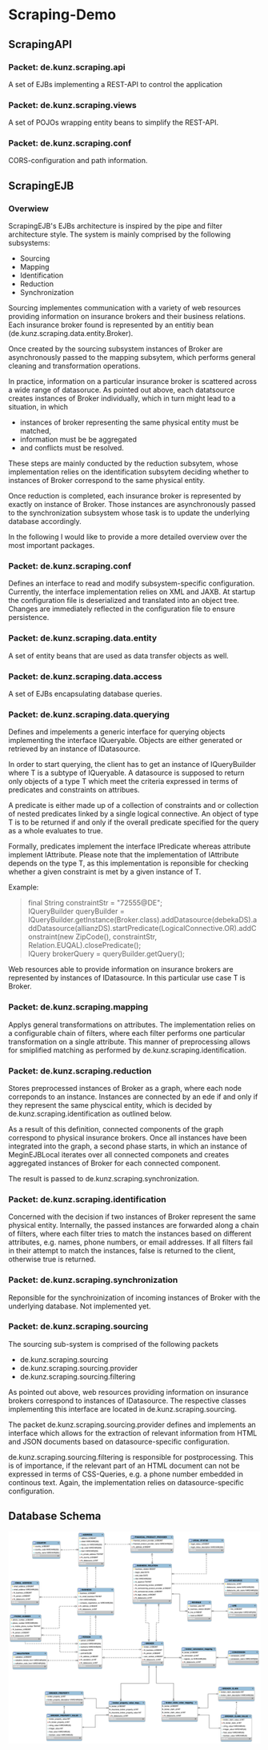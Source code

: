 # Scraping-Demo

## ScrapingAPI

### Packet: de.kunz.scraping.api

A set of EJBs implementing a REST-API to control the application

### Packet: de.kunz.scraping.views

A set of POJOs wrapping entity beans to simplify the REST-API. 

### Packet: de.kunz.scraping.conf

CORS-configuration and path information.

## ScrapingEJB

### Overwiew

ScrapingEJB's EJBs architecture is inspired by the pipe and filter architecture style. The system is mainly comprised by the following subsystems: 

* Sourcing
* Mapping
* Identification
* Reduction 
* Synchronization 

Sourcing implementes communication with a variety of web resources providing information on insurance brokers and their business relations. Each insurance broker found is represented by an entitiy bean (de.kunz.scraping.data.entity.Broker).  

Once created by the sourcing subsystem instances of Broker are asynchronously passed to the mapping subsytem, which performs general cleaning and transformation operations.  

In practice, information on a particular insurance broker is scattered across a wide range of datasoruce. As pointed out above, each datatsource creates instances of Broker individually, which in turn might lead to a situation, in which 

* instances of broker representing the same physical entity must be matched,
* information must be be aggregated
* and conflicts must be resolved. 

These steps are mainly conducted by the reduction subsytem, whose implementation relies on the identification subsytem deciding whether to instances of Broker correspond to the same physical entity. 

Once reduction is completed, each insurance broker is represented by exactly on instance of Broker. Those instances are asynchronously passed to the synchronization subsystem whose task is to update the underlying database accordingly. 

In the following I would like to provide a more detailed overview over the most important packages.

### Packet: de.kunz.scraping.conf

Defines an interface to read and modify subsystem-specific configuration. Currently, the interface implementation relies on XML and JAXB. At startup the configuration file is deserialized and translated into an object tree. Changes are immediately reflected in the configuration file to ensure persistence. 

### Packet: de.kunz.scraping.data.entity

A set of entity beans that are used as data transfer objects as well. 

### Packet: de.kunz.scraping.data.access

A set of EJBs encapsulating database queries.

### Packet: de.kunz.scraping.data.querying

Defines and impelements a generic interface for querying objects implementing the interface IQueryable. Objects are either generated or retrieved by an instance of IDatasource. 

In order to start querying, the client has to get an instance of IQueryBuilder<T> where T is a subtype of IQueryable. A datasource is supposed to return only objects of a type T which meet the criteria expressed in terms of predicates and constraints on attribues. 
  
A predicate is either made up of a collection of constraints and or collection of nested predicates linked by a single logical connective. An object of type T is to be returned if and only if the overall predicate specified for the query as a whole evaluates to true.
  
Formally, predicates implement the interface IPredicate<T> whereas attribute implement IAttribute<T>. Please note that the implementation of IAttribute<T> depends on the type T, as this implementation is reponsible for checking whether a given constraint is met by a given instance of T. 

Example: 
  
>final String constraintStr = "72555@DE";    
>IQueryBuilder<Broker> queryBuilder =   
>  IQueryBuilder.getInstance(Broker.class).addDatasource(debekaDS).addDatasource(allianzDS).startPredicate(LogicalConnective.OR).addConstraint(new ZipCode(), constraintStr, Relation.EUQAL).closePredicate();  
>IQuery<Broker> brokerQuery = queryBuilder.getQuery();  

Web resources able to provide information on insurance brokers are represented by instances of IDatasource. In this particular use case T is Broker. 

### Packet: de.kunz.scraping.mapping 
  
Applys general transformations on attributes. The implementation relies on a configurable chain of filters, where each filter performs one particular transformation on a single attribute. This manner of preprocessing allows for smiplified matching as performed by de.kunz.scraping.identification.
 
### Packet: de.kunz.scraping.reduction

Stores preprocessed instances of Broker as a graph, where each node correponds to an instance. Instances are connected by an ede if and only if they represent the same physcical entity, which is decided by de.kunz.scraping.identification as outlined below. 

As a result of this definition, connected components of the graph correspond to physical insurance brokers. Once all instances have been integrated into the graph, a second phase starts, in which an instance of MeginEJBLocal iterates over all connected componets and creates aggregated instances of Broker for each connected component. 
  
The result is passed to de.kunz.scraping.synchronization.
    
### Packet: de.kunz.scraping.identification 

Concerned with the decision if two instances of Broker represent the same physical entity. Internally, the passed instances are forwarded along a chain of filters, where each filter tries to match the instances based on different attributes, e.g. names, phone numbers, or email  addresses. If all filters fail in their attempt to match the instances, false is returned to the client, otherwise true is returned.   

### Packet: de.kunz.scraping.synchronization 
  
Reponsible for the synchroinization of incoming instances of Broker with the underlying database. Not implemented yet. 
  
### Packet: de.kunz.scraping.sourcing

The sourcing sub-system is comprised of the following packets
  
  * de.kunz.scraping.sourcing
  * de.kunz.scraping.sourcing.provider
  * de.kunz.scraping.sourcing.filtering 
  
As pointed out above, web resources providing information on insurance brokers correspond to instances of IDatasource. The respective classes implementing this interface are located in de.kunz.scraping.sourcing. 

The packet de.kunz.scraping.sourcing.provider defines and implements an interface which allows for the extraction of relevant information from HTML and JSON documents based on datasource-specific configuration. 
  
de.kunz.scraping.sourcing.filtering is responsible for postprocessing. This is of importance, if the relevant part of an HTML document can not be expressed in terms of CSS-Queries, e.g. a phone number embedded in continous text. Again, the implementation relies on datasource-specific configuration. 
  
## Database Schema

![Drag Racing](db_schema.png)


  

